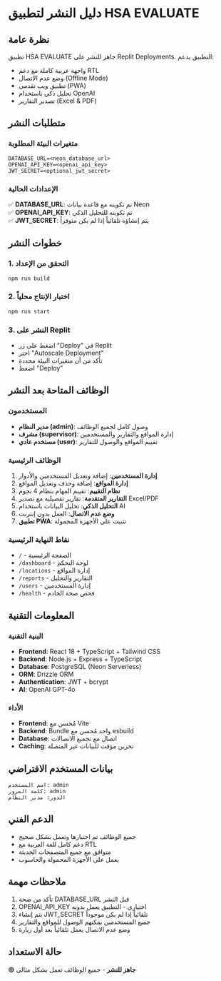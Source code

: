 # دليل النشر لتطبيق HSA EVALUATE

## نظرة عامة
تطبيق HSA EVALUATE جاهز للنشر على Replit Deployments. التطبيق يدعم:
- واجهة عربية كاملة مع دعم RTL
- وضع عدم الاتصال (Offline Mode)
- تطبيق ويب تقدمي (PWA)
- تحليل ذكي باستخدام OpenAI
- تصدير التقارير (Excel & PDF)

## متطلبات النشر

### متغيرات البيئة المطلوبة
```
DATABASE_URL=<neon_database_url>
OPENAI_API_KEY=<openai_api_key>
JWT_SECRET=<optional_jwt_secret>
```

### الإعدادات الحالية
✅ **DATABASE_URL**: تم تكوينه مع قاعدة بيانات Neon  
✅ **OPENAI_API_KEY**: تم تكوينه للتحليل الذكي  
✅ **JWT_SECRET**: يتم إنشاؤه تلقائياً إذا لم يكن متوفراً  

## خطوات النشر

### 1. التحقق من الإعداد
```bash
npm run build
```

### 2. اختبار الإنتاج محلياً
```bash
npm run start
```

### 3. النشر على Replit
- اضغط على زر "Deploy" في Replit
- اختر "Autoscale Deployment"
- تأكد من أن متغيرات البيئة محددة
- اضغط "Deploy"

## الوظائف المتاحة بعد النشر

### المستخدمون
- **مدير النظام (admin)**: وصول كامل لجميع الوظائف
- **مشرف (supervisor)**: إدارة المواقع والتقارير والمستخدمين
- **مستخدم عادي (user)**: تقييم المواقع والوصول للتقارير

### الوظائف الرئيسية
1. **إدارة المستخدمين**: إضافة وتعديل المستخدمين والأدوار
2. **إدارة المواقع**: إضافة وحذف وتعديل المواقع
3. **نظام التقييم**: تقييم المهام بنظام 4 نجوم
4. **التقارير المتقدمة**: تقارير تفصيلية مع تصدير Excel/PDF
5. **التحليل الذكي**: تحليل البيانات باستخدام AI
6. **وضع عدم الاتصال**: العمل بدون إنترنت
7. **تطبيق PWA**: تثبيت على الأجهزة المحمولة

### نقاط النهاية الرئيسية
- `/` - الصفحة الرئيسية
- `/dashboard` - لوحة التحكم
- `/locations` - إدارة المواقع
- `/reports` - التقارير والتحليل
- `/users` - إدارة المستخدمين
- `/health` - فحص صحة الخادم

## المعلومات التقنية

### البنية التقنية
- **Frontend**: React 18 + TypeScript + Tailwind CSS
- **Backend**: Node.js + Express + TypeScript
- **Database**: PostgreSQL (Neon Serverless)
- **ORM**: Drizzle ORM
- **Authentication**: JWT + bcrypt
- **AI**: OpenAI GPT-4o

### الأداء
- **Frontend**: مُحسن مع Vite
- **Backend**: Bundle واحد مُحسن مع esbuild
- **Database**: اتصال مع تجميع الاتصالات
- **Caching**: تخزين مؤقت للبيانات غير المتصلة

## بيانات المستخدم الافتراضي
```
اسم المستخدم: admin
كلمة المرور: admin
الدور: مدير النظام
```

## الدعم الفني
- جميع الوظائف تم اختبارها وتعمل بشكل صحيح
- دعم كامل للغة العربية مع RTL
- متوافق مع جميع المتصفحات الحديثة
- يعمل على الأجهزة المحمولة والحاسوب

## ملاحظات مهمة
1. تأكد من صحة DATABASE_URL قبل النشر
2. OPENAI_API_KEY اختياري - التطبيق يعمل بدونه
3. يتم إنشاء JWT_SECRET تلقائياً إذا لم يكن موجوداً
4. جميع المستخدمين يمكنهم الوصول للمواقع والتقارير
5. وضع عدم الاتصال يعمل تلقائياً بعد أول زيارة

## حالة الاستعداد
🟢 **جاهز للنشر** - جميع الوظائف تعمل بشكل مثالي